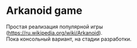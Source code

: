
# Arkanoid game

Простая реализация популярной игры (https://ru.wikipedia.org/wiki/Arkanoid).  
Пока консольный вариант, на стадии разработки.
